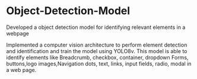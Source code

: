 # Object-Detection-Model

Developed a object detection model for identifying relevant elements in a webpage

Implemented a computer vision architecture to perform element detection and identification and train the model using YOLO8v.
This model is able to identify elements like Breadcrumb, checkbox, container, dropdown Forms, buttons,logo images,Navigation dots, text, links, input fields, radio, modal in a web page.

